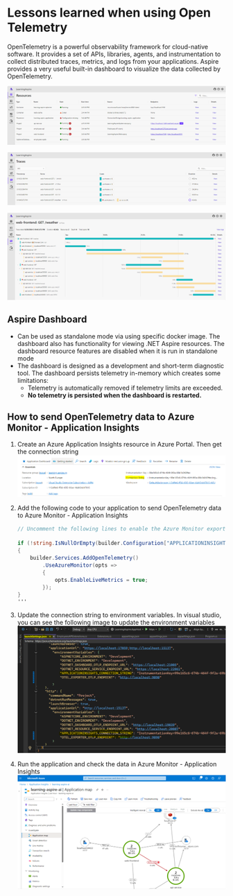 # Lessons learned when using Open Telemetry 

OpenTelemetry is a powerful observability framework for cloud-native software. 
It provides a set of APIs, libraries, agents, and instrumentation to collect distributed traces, metrics, and logs from your applications. 
Aspire provides a very useful built-in dashboard to visualize the data collected by OpenTelemetry.

![Aspire Dashboard - Open Telemetry](./Images/aspire-dashboard-open-telemetry.PNG)

![Aspire Dashboard - Open Telemetry Trace](./Images/aspire-dashboard-open-telemetry-trace.PNG)

![Aspire Dashboard - Open Telemetry Detail](./Images/aspire-dashboard-open-telemetry-detail.PNG)

## Aspire Dashboard

* Can be used as standalone mode via using specific docker image. The dashboard also has functionality for viewing .NET Aspire resources. 
The dashboard resource features are disabled when it is run in standalone mode
* The dashboard is designed as a development and short-term diagnostic tool. 
The dashboard persists telemetry in-memory which creates some limitations:
	* Telemetry is automatically removed if telemetry limits are exceeded.
	* **No telemetry is persisted when the dashboard is restarted.**


## How to send OpenTelemetry data to Azure Monitor - Application Insights
1. Create an Azure Application Insights resource in Azure Portal. Then get the connection string
![Azure Application Insights](./Images/app-insight-connection-string.PNG)
2. Add the following code to your application to send OpenTelemetry data to Azure Monitor - Application Insights
	```csharp
	// Uncomment the following lines to enable the Azure Monitor exporter (requires the Azure.Monitor.OpenTelemetry.AspNetCore package)

	if (!string.IsNullOrEmpty(builder.Configuration["APPLICATIONINSIGHTS_CONNECTION_STRING"]))
	{
		builder.Services.AddOpenTelemetry()
			.UseAzureMonitor(opts =>
			{
				opts.EnableLiveMetrics = true;
			});
	}
	'''
3. Update the connection string to environment variables. In visual studio, you can see the following image to update the environment variables
![Update environment variables in VS](./Images/vs-update-environment-variables.PNG)

4. Run the application and check the data in Azure Monitor - Application Insights
![See OpenTelemetry in Application Insights](./Images/app-insight-open-telemetry.PNG)